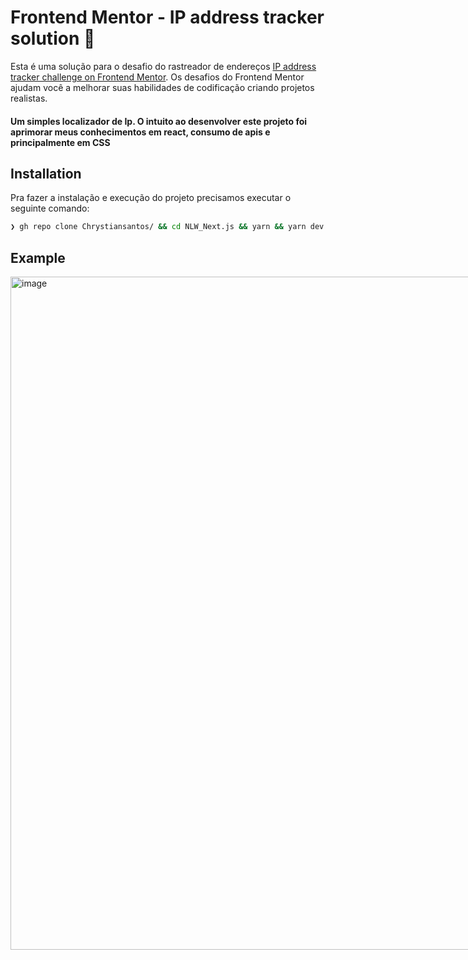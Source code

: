# Frontend Mentor - IP address tracker solution 📍

Esta é uma solução para o desafio do rastreador de endereços  [IP address tracker challenge on Frontend Mentor](https://www.frontendmentor.io/challenges/ip-address-tracker-I8-0yYAH0). Os desafios do Frontend Mentor ajudam você a melhorar suas habilidades de codificação criando projetos realistas.

#### Um simples localizador de Ip. O intuito ao desenvolver este projeto foi aprimorar meus conhecimentos em **react, consumo de apis e principalmente em CSS**

## Installation

Pra fazer a instalação e execução do projeto precisamos executar o seguinte comando:

```bash
❯ gh repo clone Chrystiansantos/ && cd NLW_Next.js && yarn && yarn dev 
```

## Example

<div style="width:1400px; margin:auto; display:flex; justify-content: space-between">
  <img width="1077" alt="image" src="https://user-images.githubusercontent.com/33062949/170533571-47a204bb-8952-4f26-9adb-2c2bd28b8d14.png">
  <img width="269" alt="image" src="https://user-images.githubusercontent.com/33062949/170593293-060cd24e-d274-4fde-b513-491ca7aa8e43.png">
</div>